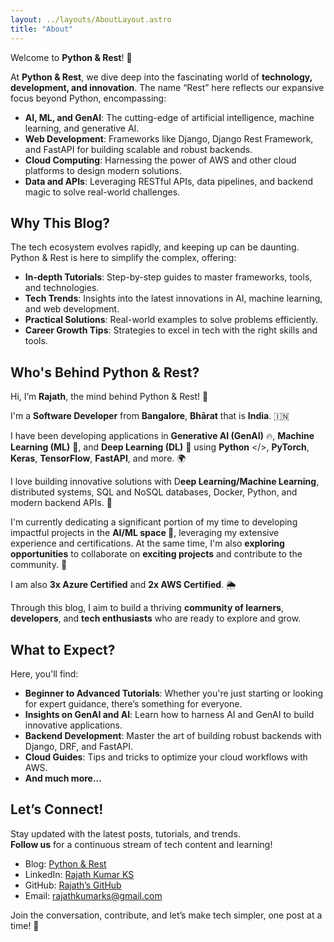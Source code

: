 ```yaml
---
layout: ../layouts/AboutLayout.astro
title: "About"
---
```


Welcome to **Python & Rest**! 🎉

At **Python & Rest**, we dive deep into the fascinating world of **technology, development, and innovation**. The name “Rest” here reflects our expansive focus beyond Python, encompassing:

- **AI, ML, and GenAI**: The cutting-edge of artificial intelligence, machine learning, and generative AI.
- **Web Development**: Frameworks like Django, Django Rest Framework, and FastAPI for building scalable and robust backends.
- **Cloud Computing**: Harnessing the power of AWS and other cloud platforms to design modern solutions.
- **Data and APIs**: Leveraging RESTful APIs, data pipelines, and backend magic to solve real-world challenges.

## Why This Blog?

The tech ecosystem evolves rapidly, and keeping up can be daunting. Python & Rest is here to simplify the complex, offering:

- **In-depth Tutorials**: Step-by-step guides to master frameworks, tools, and technologies.
- **Tech Trends**: Insights into the latest innovations in AI, machine learning, and web development.
- **Practical Solutions**: Real-world examples to solve problems efficiently.
- **Career Growth Tips**: Strategies to excel in tech with the right skills and tools.

## Who's Behind Python & Rest?

Hi, I’m **Rajath**, the mind behind Python & Rest! 👋  

I'm a **Software Developer** from **Bangalore**, **Bhārat** that is **India**. 🇮🇳

I have been developing applications in **Generative AI (GenAI)** 🔥, **Machine Learning (ML)** 🧠, and **Deep Learning (DL)** 🧮 using **Python** </>, **PyTorch**, **Keras**, **TensorFlow**, **FastAPI**, and more. 🌍

I love building innovative solutions with D**eep Learning/Machine Learning**, distributed systems, SQL and NoSQL databases, Docker, Python, and modern backend APIs. 🤖

I'm currently dedicating a significant portion of my time to developing impactful projects in the **AI/ML space 🚀**, leveraging my extensive experience and certifications. At the same time, I'm also **exploring opportunities** to collaborate on **exciting projects** and contribute to the community. 🌟

I am also **3x Azure Certified** and **2x AWS Certified**. 🌦️

Through this blog, I aim to build a thriving **community of learners**, **developers**, and **tech enthusiasts** who are ready to explore and grow.

## What to Expect?

Here, you'll find:

- **Beginner to Advanced Tutorials**: Whether you're just starting or looking for expert guidance, there’s something for everyone.
- **Insights on GenAI and AI**: Learn how to harness AI and GenAI to build innovative applications.
- **Backend Development**: Master the art of building robust backends with Django, DRF, and FastAPI.
- **Cloud Guides**: Tips and tricks to optimize your cloud workflows with AWS.
- **And much more...**

## Let’s Connect!

Stay updated with the latest posts, tutorials, and trends.  
**Follow us** for a continuous stream of tech content and learning!

- Blog: [Python & Rest](https://blog.python.rest)
- LinkedIn: [Rajath Kumar KS](https://www.linkedin.com/in/rajathkumarks)
- GitHub: [Rajath’s GitHub](https://github.com/analogdata/)
- Email: [rajathkumarks@gmail.com](mailto:rajathkumarks@gmail.com)

Join the conversation, contribute, and let’s make tech simpler, one post at a time! 🚀